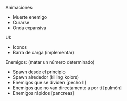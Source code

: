 Animaciones:

- Muerte enemigo
- Curarse
- Onda expansiva

UI:

- Iconos
- Barra de carga (implementar)

Enemigos: (matar un número determinado)

- Spawn desde el principio
- Spawn alrededor (killing kolors)
- Enemigos que se dividen [pecho II]
- Enemigos que no van directamente a por ti [pulmón]
- Enemigos rápidos [pancreas]